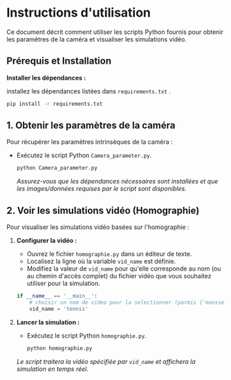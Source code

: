 # Instructions d'utilisation

Ce document décrit comment utiliser les scripts Python fournis pour obtenir les paramètres de la caméra et visualiser les simulations vidéo.

## Prérequis et Installation

**Installer les dépendances :**

installez les dépendances listées dans `requirements.txt` .

```bash
pip install -r requirements.txt
```

## 1. Obtenir les paramètres de la caméra

Pour récupérer les paramètres intrinsèques de la caméra :

*   Exécutez le script Python `Camera_parameter.py`.

    ```bash
    python Camera_parameter.py
    ```

    *Assurez-vous que les dépendances nécessaires sont installées et que les images/données requises par le script sont disponibles.*

## 2. Voir les simulations vidéo (Homographie)

Pour visualiser les simulations vidéo basées sur l'homographie :

1.  **Configurer la vidéo :**
    *   Ouvrez le fichier `homographie.py` dans un éditeur de texte.
    *   Localisez la ligne où la variable `vid_name` est définie.
    *   Modifiez la valeur de `vid_name` pour qu'elle corresponde au nom (ou au chemin d'accès complet) du fichier vidéo que vous souhaitez utiliser pour la simulation.

    ```python
    if __name__ == '__main__':
        # choisir un nom de video pour la selectionner (parmis ['mousse', 'rugby', 'tennis'])
        vid_name = 'tennis'
    ```

2.  **Lancer la simulation :**
    *   Exécutez le script Python `homographie.py`.

        ```bash
        python homographie.py
        ```

    *Le script traitera la vidéo spécifiée par `vid_name` et affichera la simulation en temps réel.*